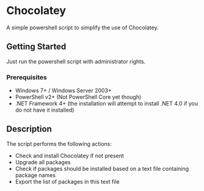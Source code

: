 # Chocolatey

A simple powershell script to simplify the use of Chocolatey.

## Getting Started

Just run the powershell script with administrator rights.

### Prerequisites

* Windows 7+ / Windows Server 2003+
* PowerShell v2+ (Not PowerShell Core yet though)
* .NET Framework 4+ (the installation will attempt to install .NET 4.0 if you do not have it installed)

## Description

The script performs the following actions:

* Check and install Chocolatey if not present
* Upgrade all packages
* Check if packages should be installed based on a text file containing package names
* Export the list of packages in this text file
